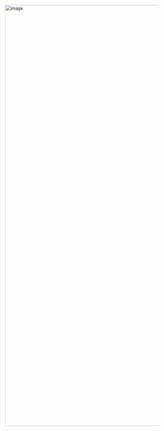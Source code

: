 
<img width="1006" height="1378" alt="image" src="https://github.com/user-attachments/assets/600f414d-16d8-45d4-bb46-3615bbb87f53" />

